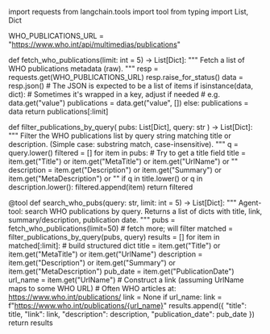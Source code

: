 import requests
from langchain.tools import tool
from typing import List, Dict


WHO_PUBLICATIONS_URL = "https://www.who.int/api/multimedias/publications"


def fetch_who_publications(limit: int = 5) -> List[Dict]:
    """
    Fetch a list of WHO publications metadata (raw).
    """
    resp = requests.get(WHO_PUBLICATIONS_URL)
    resp.raise_for_status()
    data = resp.json()
    # The JSON is expected to be a list of items
    if isinstance(data, dict):
        # Sometimes it's wrapped in a key, adjust if needed
        # e.g. data.get("value")
        publications = data.get("value", [])
    else:
        publications = data
    return publications[:limit]


def filter_publications_by_query(
    pubs: List[Dict], query: str
) -> List[Dict]:
    """
    Filter the WHO publications list by query string matching title or description.
    (Simple case: substring match, case-insensitive).
    """
    q = query.lower()
    filtered = []
    for item in pubs:
        # Try to get a title field
        title = item.get("Title") or item.get("MetaTitle") or item.get("UrlName") or ""
        description = item.get("Description") or item.get("Summary") or item.get("MetaDescription") or ""
        if q in title.lower() or q in description.lower():
            filtered.append(item)
    return filtered


@tool
def search_who_pubs(query: str, limit: int = 5) -> List[Dict]:
    """
    Agent-tool: search WHO publications by query. Returns a list of dicts with
    title, link, summary/description, publication date.
    """
    pubs = fetch_who_publications(limit=50)  # fetch more; will filter
    matched = filter_publications_by_query(pubs, query)
    results = []
    for item in matched[:limit]:
        # build structured dict
        title = item.get("Title") or item.get("MetaTitle") or item.get("UrlName")
        description = item.get("Description") or item.get("Summary") or item.get("MetaDescription")
        pub_date = item.get("PublicationDate")
        url_name = item.get("UrlName")
        # Construct a link (assuming UrlName maps to some WHO URL)
        # Often WHO articles at: https://www.who.int/publications/<UrlName>
        link = None
        if url_name:
            link = f"https://www.who.int/publications/{url_name}"
        results.append({
            "title": title,
            "link": link,
            "description": description,
            "publication_date": pub_date
        })
    return results
